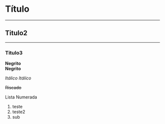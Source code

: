 # Título
---
## Titulo2
***
### Titulo3


**Negrito**  
__Negrito__

*Itálico* 
_Itálico_

~~Riscado~~

Lista Numerada
1. teste
2. teste2
  3. sub    
